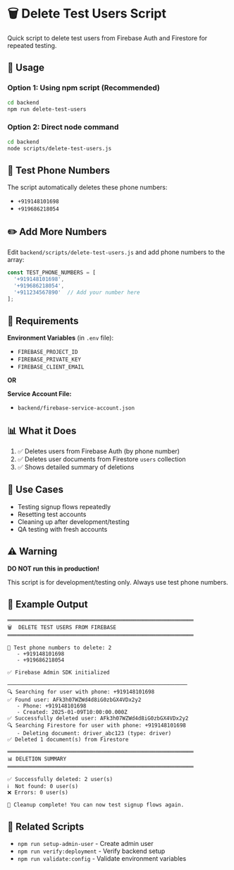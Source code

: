 # 🗑️ Delete Test Users Script

Quick script to delete test users from Firebase Auth and Firestore for repeated testing.

## 🚀 Usage

### Option 1: Using npm script (Recommended)
```bash
cd backend
npm run delete-test-users
```

### Option 2: Direct node command
```bash
cd backend
node scripts/delete-test-users.js
```

## 📱 Test Phone Numbers

The script automatically deletes these phone numbers:
- `+919148101698`
- `+919686218054`

## ✏️ Add More Numbers

Edit `backend/scripts/delete-test-users.js` and add phone numbers to the array:

```javascript
const TEST_PHONE_NUMBERS = [
  '+919148101698',
  '+919686218054',
  '+911234567890'  // Add your number here
];
```

## 🔧 Requirements

**Environment Variables** (in `.env` file):
- `FIREBASE_PROJECT_ID`
- `FIREBASE_PRIVATE_KEY`
- `FIREBASE_CLIENT_EMAIL`

**OR**

**Service Account File:**
- `backend/firebase-service-account.json`

## 📊 What it Does

1. ✅ Deletes users from Firebase Auth (by phone number)
2. ✅ Deletes user documents from Firestore `users` collection
3. ✅ Shows detailed summary of deletions

## 🎯 Use Cases

- Testing signup flows repeatedly
- Resetting test accounts
- Cleaning up after development/testing
- QA testing with fresh accounts

## ⚠️ Warning

**DO NOT run this in production!**

This script is for development/testing only. Always use test phone numbers.

## 📝 Example Output

```
═══════════════════════════════════════════════════════════
🗑️  DELETE TEST USERS FROM FIREBASE
═══════════════════════════════════════════════════════════

📱 Test phone numbers to delete: 2
   - +919148101698
   - +919686218054

✅ Firebase Admin SDK initialized

─────────────────────────────────────────────────────────
🔍 Searching for user with phone: +919148101698
✅ Found user: AFk3h07WZWd4d8iG0zbGX4VDx2y2
   - Phone: +919148101698
   - Created: 2025-01-09T10:00:00.000Z
✅ Successfully deleted user: AFk3h07WZWd4d8iG0zbGX4VDx2y2
🔍 Searching Firestore for user with phone: +919148101698
   - Deleting document: driver_abc123 (type: driver)
✅ Deleted 1 document(s) from Firestore

═══════════════════════════════════════════════════════════
📊 DELETION SUMMARY
═══════════════════════════════════════════════════════════

✅ Successfully deleted: 2 user(s)
ℹ️  Not found: 0 user(s)
❌ Errors: 0 user(s)

🎉 Cleanup complete! You can now test signup flows again.
```

## 🔗 Related Scripts

- `npm run setup-admin-user` - Create admin user
- `npm run verify:deployment` - Verify backend setup
- `npm run validate:config` - Validate environment variables

